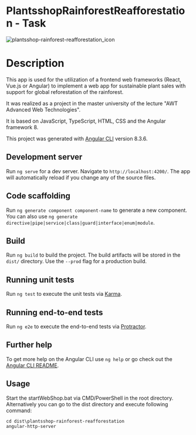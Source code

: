 # PlantsshopRainforestReafforestation - Task

![plantsshop-rainforest-reafforestation_icon](https://user-images.githubusercontent.com/19223435/134480181-143d7b0c-4de2-4c88-a63b-0dedabee7972.png)

# Description

This app is used for the utilization of a frontend web frameworks (React, Vue.js or Angular) 
to implement a web app for sustainable plant sales with support for 
global reforestation of the rainforest.

It was realized as a project in the master university of the lecture "AWT Advanced Web Technologies".

It is based on JavaScript, TypeScript, HTML, CSS and the Angular framework 8.

This project was generated with [Angular CLI](https://github.com/angular/angular-cli) version 8.3.6.

## Development server

Run `ng serve` for a dev server. Navigate to `http://localhost:4200/`. The app will automatically reload if you change any of the source files.

## Code scaffolding

Run `ng generate component component-name` to generate a new component. You can also use `ng generate directive|pipe|service|class|guard|interface|enum|module`.

## Build

Run `ng build` to build the project. The build artifacts will be stored in the `dist/` directory. Use the `--prod` flag for a production build.

## Running unit tests

Run `ng test` to execute the unit tests via [Karma](https://karma-runner.github.io).

## Running end-to-end tests

Run `ng e2e` to execute the end-to-end tests via [Protractor](http://www.protractortest.org/).

## Further help

To get more help on the Angular CLI use `ng help` or go check out the [Angular CLI README](https://github.com/angular/angular-cli/blob/master/README.md).

## Usage

Start the startWebShop.bat via CMD/PowerShell in the root directory. Alternatively you can go to the dist directory and execute following command:

```
cd dist\plantsshop-rainforest-reafforestation
angular-http-server
```
